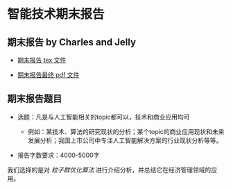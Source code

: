 # 智能技术期末报告

## 期末报告 by Charles and Jelly

- [期末报告 tex 文件](elegantpaper-cn.tex)

- [期末报告最终 pdf 文件](elegantpaper-cn.pdf)

## 期末报告题目

- 选题：凡是与人工智能相关的topic都可以，技术和商业应用均可
	- 例如：某技术、算法的研究现状的分析；某个topic的商业应用现状和未来发展分析；我国上市公司中专注人工智能解决方案的行业现状分析等等。

- 报告字数要求：4000-5000字

我们选择的是对 *粒子群优化算法* 进行介绍分析，并总结它在经济管理领域的应用。

